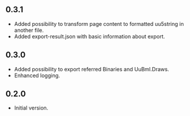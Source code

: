 0.3.1
-----
* Added possibility to transform page content to formatted uu5string in another file.
* Added export-result.json with basic information about export.

0.3.0
-----
* Added possibility to export referred Binaries and UuBml.Draws.
* Enhanced logging.

0.2.0
-----
* Initial version.